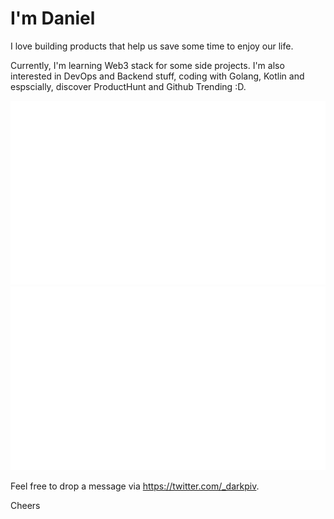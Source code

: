# I'm Daniel
I love building products that help us save some time to enjoy our life.

Currently, I'm learning Web3 stack for some side projects. I'm also interested in DevOps and Backend stuff, coding with Golang, Kotlin and espscially, discover ProductHunt and Github Trending :D.

![](https://github.com/darkpiv/github-stats/blob/master/generated/overview.svg)
![](https://github.com/darkpiv/github-stats/blob/master/generated/languages.svg)

Feel free to drop a message via https://twitter.com/_darkpiv.

Cheers
